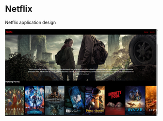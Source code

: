 # Netflix

Netflix application design

[![Image Project](./images/screen.png "Image Project")](./images/screen.png "Image Project")
